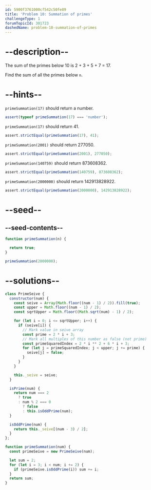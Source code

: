 ```yaml
---
id: 5900f3761000cf542c50fe89
title: 'Problem 10: Summation of primes'
challengeType: 1
forumTopicId: 301723
dashedName: problem-10-summation-of-primes
---
```


# --description--

The sum of the primes below 10 is 2 + 3 + 5 + 7 = 17.

Find the sum of all the primes below `n`.

# --hints--

`primeSummation(17)` should return a number.

```js
assert(typeof primeSummation(17) === 'number');
```

`primeSummation(17)` should return 41.

```js
assert.strictEqual(primeSummation(17), 41);
```

`primeSummation(2001)` should return 277050.

```js
assert.strictEqual(primeSummation(2001), 277050);
```

`primeSummation(140759)` should return 873608362.

```js
assert.strictEqual(primeSummation(140759), 873608362);
```

`primeSummation(2000000)` should return 142913828922.

```js
assert.strictEqual(primeSummation(2000000), 142913828922);
```

# --seed--

## --seed-contents--

```js
function primeSummation(n) {

  return true;
}

primeSummation(2000000);
```

# --solutions--

```js
class PrimeSeive {
  constructor(num) {
    const seive = Array(Math.floor((num - 1) / 2)).fill(true);
    const upper = Math.floor((num - 1) / 2);
    const sqrtUpper = Math.floor((Math.sqrt(num) - 1) / 2);

    for (let i = 0; i <= sqrtUpper; i++) {
      if (seive[i]) {
        // Mark value in seive array
        const prime = 2 * i + 3;
        // Mark all multiples of this number as false (not prime)
        const primeSquaredIndex = 2 * i ** 2 + 6 * i + 3;
        for (let j = primeSquaredIndex; j < upper; j += prime) {
          seive[j] = false;
        }
      }
    }

    this._seive = seive;
  }

  isPrime(num) {
    return num === 2
      ? true
      : num % 2 === 0
        ? false
        : this.isOddPrime(num);
  }

  isOddPrime(num) {
    return this._seive[(num - 3) / 2];
  }
};

function primeSummation(num) {
  const primeSeive = new PrimeSeive(num);

  let sum = 2;
  for (let i = 3; i < num; i += 2) {
    if (primeSeive.isOddPrime(i)) sum += i;
  }
  return sum;
}
```
